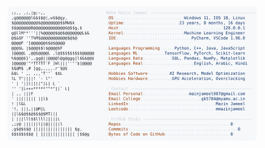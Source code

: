 <picture>
  <source srcset="https://raw.githubusercontent.com/mmazinjameel/mmazinjameel/main/dark_mode.svg?v=1753068491" media="(prefers-color-scheme: dark)">
  <img src="https://raw.githubusercontent.com/mmazinjameel/mmazinjameel/main/light_mode.svg?v=1753068491">
</picture>
